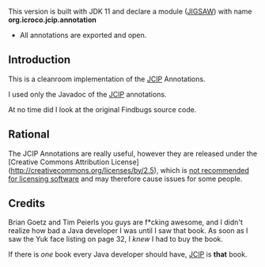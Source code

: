<!---
   Copyright 2013 Stephen Connolly.

   Licensed under the Apache License, Version 2.0 (the "License");
   you may not use this file except in compliance with the License.
   You may obtain a copy of the License at

       http://www.apache.org/licenses/LICENSE-2.0

   Unless required by applicable law or agreed to in writing, software
   distributed under the License is distributed on an "AS IS" BASIS,
   WITHOUT WARRANTIES OR CONDITIONS OF ANY KIND, either express or implied.
   See the License for the specific language governing permissions and
   limitations under the License.
-->

This version is built with JDK 11 and declare a module ([JIGSAW][2]) with name **org.icroco.jcip.annotation**
* All annotations are exported and open.

Introduction
------------

This is a cleanroom implementation of the [JCIP][1] Annotations.

I used only the Javadoc of the [JCIP][1] annotations.

At no time did I look at the original Findbugs source code.

Rational
--------

The JCIP Annotations are really useful, however they are released
under the [Creative Commons Attribution License]
(http://creativecommons.org/licenses/by/2.5), which is 
[not recommended for licensing software](http://wiki.creativecommons.org/FAQ#Can_I_use_a_Creative_Commons_license_for_software.3F) 
and may therefore cause issues for some people.

Credits
-------

Brian Goetz and Tim Peierls you guys are f*cking awesome, and I didn't 
realize how bad a Java developer I was until I saw that book. As soon as
I saw the Yuk face listing on page 32, I *knew* I had to buy the book. 

If there is *one* book every Java developer should have, [JCIP][1] is **that** book.

  [1]: http://jcip.net  
  [2]: https://openjdk.java.net/projects/jigsaw/